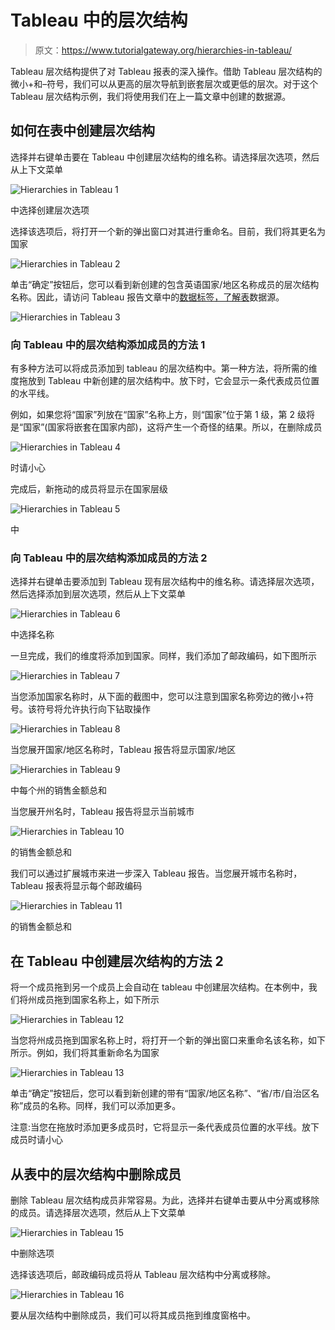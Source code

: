 # Tableau 中的层次结构

> 原文：<https://www.tutorialgateway.org/hierarchies-in-tableau/>

Tableau 层次结构提供了对 Tableau 报表的深入操作。借助 Tableau 层次结构的微小+和–符号，我们可以从更高的层次导航到嵌套层次或更低的层次。对于这个 Tableau 层次结构示例，我们将使用我们在上一篇文章中创建的数据源。

## 如何在表中创建层次结构

选择并右键单击要在 Tableau 中创建层次结构的维名称。请选择层次选项，然后从上下文菜单

![Hierarchies in Tableau 1](img/ae80002a4cc3392af022abe8ac5f5563.png)

中选择创建层次选项

选择该选项后，将打开一个新的弹出窗口对其进行重命名。目前，我们将其更名为国家

![Hierarchies in Tableau 2](img/2881d5aef70517d662b9019fc0a5f266.png)

单击“确定”按钮后，您可以看到新创建的包含英语国家/地区名称成员的层次结构名称。因此，请访问 Tableau 报告文章中的[数据标签，了解](https://www.tutorialgateway.org/data-labels-in-tableau-reports/)[表](https://www.tutorialgateway.org/tableau/)数据源。

![Hierarchies in Tableau 3](img/5c899ab03baf67bc51ba2413d95eb7fe.png)

### 向 Tableau 中的层次结构添加成员的方法 1

有多种方法可以将成员添加到 tableau 的层次结构中。第一种方法，将所需的维度拖放到 Tableau 中新创建的层次结构中。放下时，它会显示一条代表成员位置的水平线。

例如，如果您将“国家”列放在“国家”名称上方，则“国家”位于第 1 级，第 2 级将是“国家”(国家将嵌套在国家内部)，这将产生一个奇怪的结果。所以，在删除成员

![Hierarchies in Tableau 4](img/2a85d685e06e26223b0ffadad843ced9.png)

时请小心

完成后，新拖动的成员将显示在国家层级

![Hierarchies in Tableau 5](img/0ef1ef0dedd9780219aa733669d2fd52.png)

中

### 向 Tableau 中的层次结构添加成员的方法 2

选择并右键单击要添加到 Tableau 现有层次结构中的维名称。请选择层次选项，然后选择添加到层次选项，然后从上下文菜单

![Hierarchies in Tableau 6](img/ca416684ef52fd65c4286c653c915335.png)

中选择名称

一旦完成，我们的维度将添加到国家。同样，我们添加了邮政编码，如下图所示

![Hierarchies in Tableau 7](img/68370266b8b93ba676733b1dc5583e3e.png)

当您添加国家名称时，从下面的截图中，您可以注意到国家名称旁边的微小+符号。该符号将允许执行向下钻取操作

![Hierarchies in Tableau 8](img/4d086e2ef1b0133acca6710b7a9051cd.png)

当您展开国家/地区名称时，Tableau 报告将显示国家/地区

![Hierarchies in Tableau 9](img/53faa7f546212297a2fc84af50b1fbec.png)

中每个州的销售金额总和

当您展开州名时，Tableau 报告将显示当前城市

![Hierarchies in Tableau 10](img/6806acaf02b88aefc9445cceffb97fc9.png)

的销售金额总和

我们可以通过扩展城市来进一步深入 Tableau 报告。当您展开城市名称时，Tableau 报表将显示每个邮政编码

![Hierarchies in Tableau 11](img/50055c3d333017b3159f2b773d114dc8.png)

的销售金额总和

## 在 Tableau 中创建层次结构的方法 2

将一个成员拖到另一个成员上会自动在 tableau 中创建层次结构。在本例中，我们将州成员拖到国家名称上，如下所示

![Hierarchies in Tableau 12](img/7f8a7da1794d84fb964011cdab9d2b53.png)

当您将州成员拖到国家名称上时，将打开一个新的弹出窗口来重命名该名称，如下所示。例如，我们将其重新命名为国家

![Hierarchies in Tableau 13](img/0e12f70d2467f6ca5a22f6c72f9f1d4e.png)

单击“确定”按钮后，您可以看到新创建的带有“国家/地区名称”、“省/市/自治区名称”成员的名称。同样，我们可以添加更多。

注意:当您在拖放时添加更多成员时，它将显示一条代表成员位置的水平线。放下成员时请小心

## 从表中的层次结构中删除成员

删除 Tableau 层次结构成员非常容易。为此，选择并右键单击要从中分离或移除的成员。请选择层次选项，然后从上下文菜单

![Hierarchies in Tableau 15](img/712ce56669c11687d5a44b54a12c0a10.png)

中删除选项

选择该选项后，邮政编码成员将从 Tableau 层次结构中分离或移除。

![Hierarchies in Tableau 16](img/33af180ad68919805bd96bdbe3c3d6bd.png)

要从层次结构中删除成员，我们可以将其成员拖到维度窗格中。